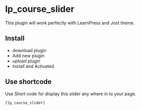 # lp_course_slider

This plugin will work perfectly with LearnPress and Jost theme.

## Install
- download plugin
- Add new plugin
- upload plugin
- Install and Activated

## Use shortcode 

Use Short code for display this slider any where in to your page.

```[lp_course_slider]```
